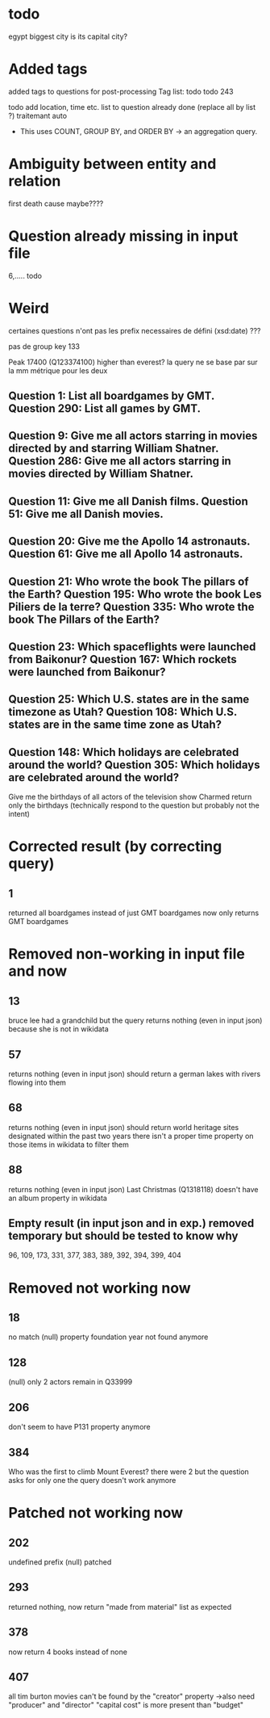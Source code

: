 # todo
egypt biggest city is its capital city?

# Added tags
added tags to questions for post-processing
Tag list: todo
todo 243

todo add location, time etc. list   to question already done (replace all by list ?)
traitemant auto
- This uses COUNT, GROUP BY, and ORDER BY → an aggregation query.


# Ambiguity between entity and relation
first death cause maybe????

# Question already missing in input file
6,.....
todo

# Weird

certaines questions n'ont pas les prefix necessaires de défini (xsd:date)
???

pas de group key
133




Peak 17400 (Q123374100) higher than everest?
la query ne se base par sur la mm métrique pour les deux


Question 1: List all boardgames by GMT.
Question 290: List all games by GMT.
--------------------------------------------------
Question 9: Give me all actors starring in movies directed by and starring William Shatner.
Question 286: Give me all actors starring in movies directed by William Shatner.
--------------------------------------------------
Question 11: Give me all Danish films.
Question 51: Give me all Danish movies.
--------------------------------------------------
Question 20: Give me the Apollo 14 astronauts.
Question 61: Give me all Apollo 14 astronauts.
--------------------------------------------------
Question 21: Who wrote the book The pillars of the Earth?
Question 195: Who wrote the book Les Piliers de la terre?
Question 335: Who wrote the book The Pillars of the Earth?
--------------------------------------------------
Question 23: Which spaceflights were launched from Baikonur?
Question 167: Which rockets were launched from Baikonur?
--------------------------------------------------
Question 25: Which U.S. states are in the same timezone as Utah?
Question 108: Which U.S. states are in the same time zone as Utah?
--------------------------------------------------
Question 148: Which holidays are celebrated around the world?
Question 305: Which holidays are celebrated around the world?
--------------------------------------------------


Give me the birthdays of all actors of the television show Charmed
return only the birthdays (technically respond to the question but probably not the intent)


# Corrected result (by correcting query)

## 1
returned all boardgames instead of just GMT boardgames
now only returns GMT boardgames

# Removed non-working in input file and now

## 13
bruce lee had a grandchild but the query returns nothing (even in input json) because she is not in wikidata

## 57
returns nothing (even in input json) 
should return a german lakes with rivers flowing into them

## 68
returns nothing (even in input json)
should return world heritage sites designated within the past two years
there isn't a proper time property on those items in wikidata to filter them

## 88
returns nothing (even in input json)
Last Christmas (Q1318118) doesn't have an album property in wikidata

## Empty result (in input json and in exp.) removed temporary but should be tested to know why
96, 109, 173, 331, 377, 383, 389, 392, 394, 399, 404

# Removed not working now

## 18
no match (null)
property foundation year not found anymore

## 128 
(null)
only 2 actors remain in Q33999

## 206
don't seem to have P131 property anymore

## 384
Who was the first to climb Mount Everest?
there were 2 but the question asks for only one
the query doesn't work anymore

# Patched not working now
## 202
undefined prefix (null)
patched

## 293
returned nothing, now return "made from material" list as expected

## 378
now return 4 books instead of none

## 407
all tim burton movies can't be found by the "creator" property
->also need "producer" and "director"
"capital cost" is more present than "budget"
